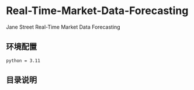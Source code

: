 # Real-Time-Market-Data-Forecasting

Jane Street Real-Time Market Data Forecasting

## 环境配置

`python = 3.11`

## 目录说明

```plaintext

```

